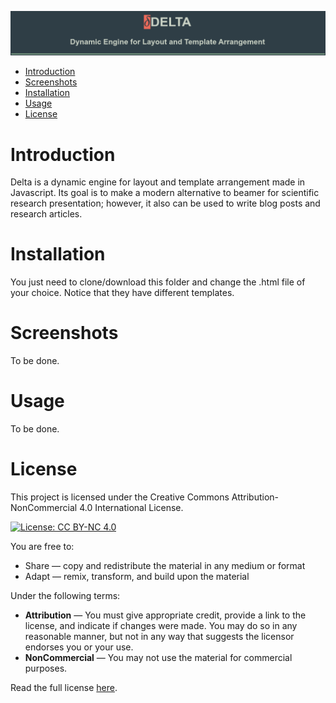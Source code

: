 ![Delta: a Dynamic Engine for Layout and Template Arrangement](doc/Splash.png)

- [Introduction](#introduction)
- [Screenshots](#screenshots)
- [Installation](#installation)
- [Usage](#usage)
- [License](#license)

# Introduction

Delta is a dynamic engine for layout and template arrangement made in Javascript.
Its goal is to make a modern alternative to beamer for scientific research
presentation; however, it also can be used to write blog posts and research
articles. 

# Installation 
You just need to clone/download this folder and change the .html file of your choice. Notice that they have different templates.

# Screenshots
To be done.

# Usage
To be done.

# License
This project is licensed under the Creative Commons Attribution-NonCommercial 4.0 International License. 

[![License: CC BY-NC 4.0](https://i.creativecommons.org/l/by-nc/4.0/88x31.png)](http://creativecommons.org/licenses/by-nc/4.0/)

You are free to:
- Share — copy and redistribute the material in any medium or format
- Adapt — remix, transform, and build upon the material

Under the following terms:
- **Attribution** — You must give appropriate credit, provide a link to the license, and indicate if changes were made. You may do so in any reasonable manner, but not in any way that suggests the licensor endorses you or your use.
- **NonCommercial** — You may not use the material for commercial purposes.

Read the full license [here](http://creativecommons.org/licenses/by-nc/4.0/).
